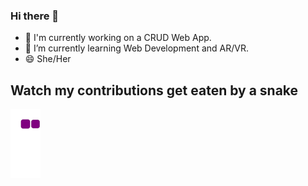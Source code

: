 ### Hi there 👋

- 🔭 I'm currently working on a CRUD Web App.
- 🌱 I’m currently learning Web Development and AR/VR.
- 😄 She/Her

## Watch my contributions get eaten by a snake
![snake gif](https://github.com/ShubhiYadav03/ShubhiYadav03/blob/output/github-contribution-grid-snake.gif)
